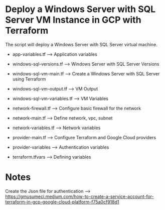 # Deploy a Windows Server with SQL Server VM Instance in GCP with Terraform

The script will deploy a Windows Server with SQL Server virtual machine.

- app-variables.tf -->  Application variables

- windows-sql-versions.tf --> Windows Server with SQL Server Versions

- windows-sql-vm-main.tf --> Create a Windows Server with SQL Server using Terraform

- windows-sql-vm-output.tf --> VM Output

- windows-sql-vm-variables.tf --> VM Variables 

- network-firewall.tf --> Configure basic firewall for the network

- network-main.tf --> Define network, vpc, subnet

- network-variables.tf --> Network variables

- provider-main.tf --> Configure Terraform and Google Cloud providers

- provider-variables --> Authentication variables

- terraform.tfvars --> Defining variables 

# Notes

Create the Json file for authentication --> https://gmusumeci.medium.com/how-to-create-a-service-account-for-terraform-in-gcp-google-cloud-platform-f75a0cf918d1


